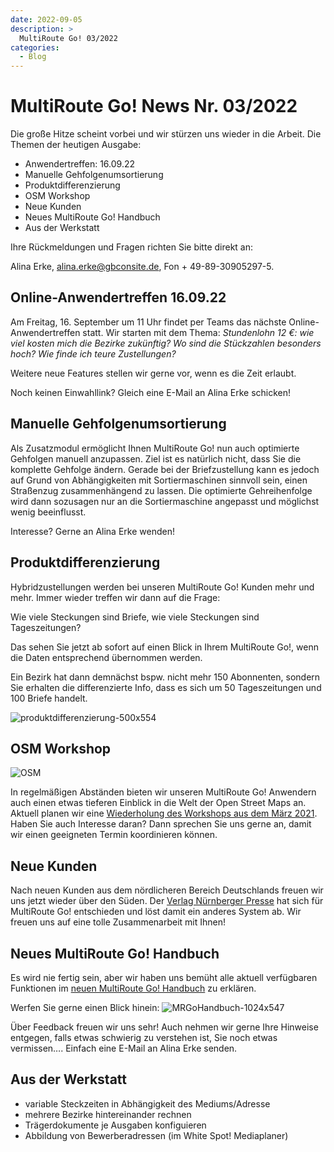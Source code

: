 ```yaml
---
date: 2022-09-05
description: >
  MultiRoute Go! 03/2022
categories:
  - Blog
---
```


# MultiRoute Go! News Nr. 03/2022

Die große Hitze scheint vorbei und wir stürzen uns wieder in die Arbeit.
Die Themen der heutigen Ausgabe:

- Anwendertreffen: 16.09.22
- Manuelle Gehfolgenumsortierung
- Produktdifferenzierung
- OSM Workshop
- Neue Kunden
- Neues MultiRoute Go! Handbuch
- Aus der Werkstatt
<!-- more -->
Ihre Rückmeldungen und Fragen richten Sie bitte direkt an:

Alina Erke, alina.erke@gbconsite.de, Fon + 49-89-30905297-5.

## Online-Anwendertreffen 16.09.22

Am Freitag, 16. September um 11 Uhr findet per Teams das nächste Online-Anwendertreffen statt. Wir starten mit dem Thema:
*Stundenlohn 12 €: wie viel kosten mich die Bezirke zukünftig? Wo sind die Stückzahlen besonders hoch? Wie finde ich teure Zustellungen?*

Weitere neue Features stellen wir gerne vor, wenn es die Zeit erlaubt.

Noch keinen Einwahllink? Gleich eine E-Mail an Alina Erke schicken!

## Manuelle Gehfolgenumsortierung

Als Zusatzmodul ermöglicht Ihnen MultiRoute Go! nun auch optimierte Gehfolgen manuell anzupassen. Ziel ist es natürlich nicht, dass Sie die komplette Gehfolge ändern. Gerade bei der Briefzustellung kann es jedoch auf Grund von Abhängigkeiten mit Sortiermaschinen sinnvoll sein, einen Straßenzug zusammenhängend zu lassen. Die optimierte Gehreihenfolge wird dann sozusagen nur an die Sortiermaschine angepasst und möglichst wenig beeinflusst.

Interesse? Gerne an Alina Erke wenden!

## Produktdifferenzierung
Hybridzustellungen werden bei unseren MultiRoute Go! Kunden mehr und mehr. Immer wieder treffen wir dann auf die Frage:

Wie viele Steckungen sind Briefe, wie viele Steckungen sind Tageszeitungen?

Das sehen Sie jetzt ab sofort auf einen Blick in Ihrem MultiRoute Go!, wenn die Daten entsprechend übernommen werden.

Ein Bezirk hat dann demnächst bspw. nicht mehr 150 Abonnenten, sondern Sie erhalten die differenzierte Info, dass es sich um 50 Tageszeitungen und 100 Briefe handelt.

![produktdifferenzierung-500x554](https://github.com/gbconsite/MultiRoute-Go/assets/99329016/6f612816-b165-422f-ade9-8d99008a27ca)


## OSM Workshop

![OSM](https://github.com/gbconsite/MultiRoute-Go/assets/99329016/f67616ef-5fd0-4796-a5ab-7e8af0375cc4)

In regelmäßigen Abständen bieten wir unseren MultiRoute Go! Anwendern auch einen etwas tieferen Einblick in die Welt der Open Street Maps an. Aktuell planen wir eine [Wiederholung des Workshops aus dem März 2021](https://gbconsite.de/openstreetmap-workshop-fuer-multiroute-go-anwender/). Haben Sie auch Interesse daran? Dann sprechen Sie uns gerne an, damit wir einen geeigneten Termin koordinieren können.

## Neue Kunden

Nach neuen Kunden aus dem nördlicheren Bereich Deutschlands freuen wir uns jetzt wieder über den Süden. Der [Verlag Nürnberger Presse](https://vnp.de/) hat sich für MultiRoute Go! entschieden und löst damit ein anderes System ab.
Wir freuen uns auf eine tolle Zusammenarbeit mit Ihnen!

## Neues MultiRoute Go! Handbuch

Es wird nie fertig sein, aber wir haben uns bemüht alle aktuell verfügbaren Funktionen im [neuen MultiRoute Go! Handbuch](https://go.multiroute.de/handbuch/uebersicht/) zu erklären.

Werfen Sie gerne einen Blick hinein:
![MRGoHandbuch-1024x547](https://github.com/gbconsite/MultiRoute-Go/assets/99329016/cc31a3c3-0562-45ed-9376-00f5caf5832b)

Über Feedback freuen wir uns sehr! Auch nehmen wir gerne Ihre Hinweise entgegen, falls etwas schwierig zu verstehen ist, Sie noch etwas vermissen….
Einfach eine E-Mail an Alina Erke senden.


## Aus der Werkstatt

- variable Steckzeiten in Abhängigkeit des Mediums/Adresse
- mehrere Bezirke hintereinander rechnen
- Trägerdokumente je Ausgaben konfiguieren
- Abbildung von Bewerberadressen (im White Spot! Mediaplaner)
